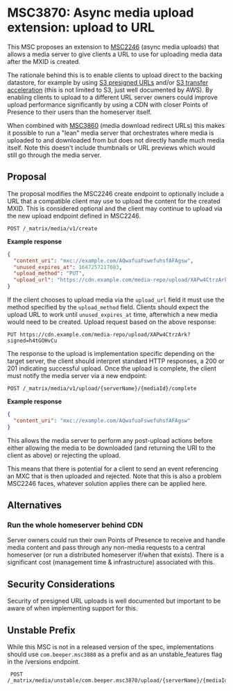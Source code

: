 # MSC3870: Async media upload extension: upload to URL

This MSC proposes an extension to [MSC2246](https://github.com/matrix-org/matrix-spec-proposals/pull/2246)
(async media uploads) that allows a media server to give clients a URL to use for uploading media
data after the MXID is created.

The rationale behind this is to enable clients to upload direct to the backing datastore, for example
by using [S3 presigned URLs](https://docs.aws.amazon.com/AmazonS3/latest/userguide/PresignedUrlUploadObject.html)
and/or [S3 transfer acceleration](https://docs.aws.amazon.com/AmazonS3/latest/userguide/transfer-acceleration-getting-started.html)
(this is not limited to S3, just well documented by AWS). By enabling clients to upload to a different
URL server owners could improve upload performance significantly by using a CDN with closer Points
of Presence to their users than the homeserver itself.

When combined with [MSC3860](https://github.com/matrix-org/matrix-spec-proposals/pull/3860) (media
download redirect URLs) this makes it possible to run a "lean" media server that orchestrates where
media is uploaded to and downloaded from but does not directly handle much media itself. Note this 
doesn't include thumbnails or URL previews which would still go through the media server.


## Proposal

The proposal modifies the MSC2246 create endpoint to optionally include a URL that a compatible
client may use to upload the content for the created MXID. This is considered optional and the
client may continue to upload via the new upload endpoint defined in MSC2246.

`POST /_matrix/media/v1/create`

**Example response**

```json
{
  "content_uri": "mxc://example.com/AQwafuaFswefuhsfAFAgsw",
  "unused_expires_at": 1647257217083,
  "upload_method": "PUT",
  "upload_url": "https://cdn.example.com/media-repo/upload/XAPw4CtrzArk?signed=h4tGOHvCu"
}
```

If the client chooses to upload media via the `upload_url` field it must use the method specified
by the `upload_method` field. Clients should expect the upload URL to work until `unused_expires_at`
time, afterwhich a new media would need to be created. Upload request based on the above response:

`PUT https://cdn.example.com/media-repo/upload/XAPw4CtrzArk?signed=h4tGOHvCu`

The response to the upload is implementation specific depending on the target server, the client
should interpret standard HTTP responses, a 200 or 201 indicating successful upload. Once the upload
is complete, the client must notify the media server via a new endpoint:

`POST /_matrix/media/v1/upload/{serverName}/{mediaId}/complete`

**Example response**

```json
{
  "content_uri": "mxc://example.com/AQwafuaFswefuhsfAFAgsw"
}
```

This allows the media server to perform any post-upload actions before either allowing the media
to be downloaded (and returning the URI to the client as above) or rejecting the upload.

This means that there is potential for a client to send an event referencing an MXC that is then
uploaded and rejected. Note that this is also a problem MSC2246 faces, whatever solution applies
there can be applied here.


## Alternatives

### Run the whole homeserver behind CDN

Server owners could run their own Points of Presence to receive and handle media content and pass
through any non-media requests to a central homeserver (or run a distributed homeserver if/when
that exists). There is a significant cost (management time & infrastructure) associated with this.


## Security Considerations

Security of presigned URL uploads is well documented but important to be aware of when implementing
support for this.


## Unstable Prefix

While this MSC is not in a released version of the spec, implementations should use `com.beeper.msc3880`
as a prefix and as an unstable_features flag in the /versions endpoint.

```
 POST /_matrix/media/unstable/com.beeper.msc3870/upload/{serverName}/{mediaId}/complete
```
